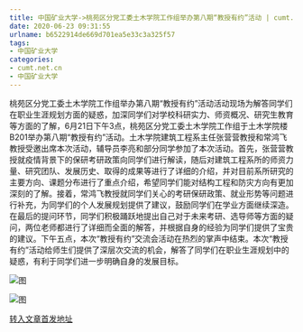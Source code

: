 ```yaml
---
title: 中国矿业大学->桃苑区分党工委土木学院工作组举办第八期“教授有约”活动 | cumt.net.cn
date: 2020-06-23 09:31:55
urlname: b6522914de669d701ea5e33c3a325f57
tags: 
- 中国矿业大学
categories:
- cumt.net.cn
- 中国矿业大学
---
```

桃苑区分党工委土木学院工作组举办第八期“教授有约”活动活动现场为解答同学们在职业生涯规划方面的疑惑，加深同学们对学校科研实力、师资概况、研究生教育等方面的了解，6月21日下午3点，桃苑区分党工委土木学院工作组于土木学院楼B201举办第八期“教授有约”活动。土木学院建筑工程系主任张营营教授和常鸿飞教授受邀出席本次活动，辅导员李亮和部分同学参加了本次活动。首先，张营营教授就疫情背景下的保研考研政策向同学们进行解读，随后对建筑工程系所的师资力量、研究团队、发展历史、取得的成果等进行了详细的介绍，并对目前系所研究的主要方向、课题分布进行了重点介绍，希望同学们能对结构工程和防灾方向有更加深刻的了解。接着，常鸿飞教授就同学们关心的考研保研政策、就业形势等问题进行补充，为同学们的个人发展规划提供了建议，鼓励同学们在学业方面继续深造。在最后的提问环节，同学们积极踊跃地提出自己对于未来考研、选导师等方面的疑问，两位老师都进行了详细而全面的解答，并根据自身的经验为同学们提供了宝贵的建议。下午五点，本次“教授有约”交流会活动在热烈的掌声中结束。本次“教授有约”活动给师生们提供了深层次交流的机会，解答了同学们在职业生涯规划中的疑惑，有利于同学们进一步明确自身的发展目标。

![图](http://xwzx.cumt.edu.cn/_upload/article/images/1f/1e/b247a2294beb9d487c5f4b9fdd10/efd54974-566c-4af9-9a77-6585c96c20fd.jpg)

![图](http://xwzx.cumt.edu.cn/_upload/article/images/1f/1e/b247a2294beb9d487c5f4b9fdd10/51744999-b8fa-4ad1-827b-31879a3dc415.jpg)

[转入文章首发地址](http://xwzx.cumt.edu.cn/b0/2f/c523a569391/page.htm)